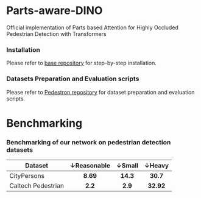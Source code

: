 # Parts-aware-DINO
Official implementation of Parts based Attention for Highly Occluded Pedestrian Detection with Transformers

### Installation
Please refer to [base repository](https://github.com/IDEA-Research/DINO) for step-by-step installation. 

### Datasets Preparation and Evaluation scripts
Please refer to [Pedestron repository](https://github.com/hasanirtiza/Pedestron) for dataset preparation and evaluation scripts.

# Benchmarking 
### Benchmarking of our network on pedestrian detection datasets
| Dataset            | &#8595;Reasonable |  &#8595;Small   |  &#8595;Heavy   | 
|--------------------|:----------:|:--------:|:--------:|
| CityPersons        |  **8.69**   | **14.3** | **30.7** |  
| Caltech Pedestrian |  **2.2**   | **2.9**  | **32.92** |

